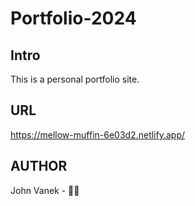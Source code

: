 # Portfolio-2024

## Intro

This is a personal portfolio site.

## URL

https://mellow-muffin-6e03d2.netlify.app/

## AUTHOR

John Vanek - 🧔‍♂️

